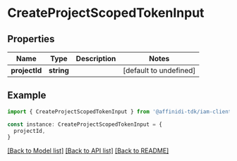# CreateProjectScopedTokenInput

## Properties

| Name          | Type       | Description | Notes                  |
| ------------- | ---------- | ----------- | ---------------------- |
| **projectId** | **string** |             | [default to undefined] |

## Example

```typescript
import { CreateProjectScopedTokenInput } from '@affinidi-tdk/iam-client'

const instance: CreateProjectScopedTokenInput = {
  projectId,
}
```

[[Back to Model list]](../README.md#documentation-for-models) [[Back to API list]](../README.md#documentation-for-api-endpoints) [[Back to README]](../README.md)
